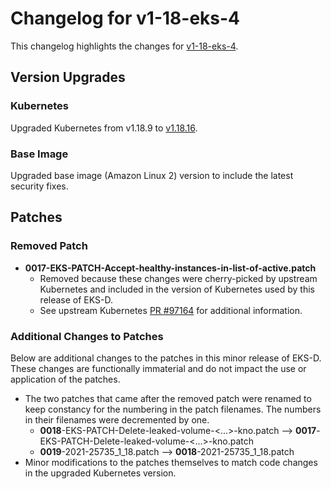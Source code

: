 # Changelog for v1-18-eks-4

This changelog highlights the changes for [v1-18-eks-4](https://github.com/aws/eks-distro/tree/v1-18-eks-4).


## Version Upgrades 

### Kubernetes

Upgraded Kubernetes from v1.18.9 to [v1.18.16](https://github.com/kubernetes/kubernetes/releases/tag/v1.18.16).

### Base Image

Upgraded base image (Amazon Linux 2) version to include the latest security fixes.


## Patches 

### Removed Patch

* **0017-EKS-PATCH-Accept-healthy-instances-in-list-of-active.patch**
  * Removed because these changes were cherry-picked by upstream Kubernetes and included in the version of Kubernetes 
    used by this release of EKS-D.
  * See upstream Kubernetes [PR #97164](https://github.com/kubernetes/kubernetes/pull/97164) for additional information.

### Additional Changes to Patches
Below are additional changes to the patches in this minor release of EKS-D. These changes are functionally immaterial 
and do not impact the use or application of the patches.

  * The two patches that came after the removed patch were renamed to keep constancy for the numbering in the patch 
   filenames. The numbers in their filenames were decremented by one.
    * **0018**-EKS-PATCH-Delete-leaked-volume-<...>-kno.patch --> **0017**-EKS-PATCH-Delete-leaked-volume-<...>-kno.patch
    * **0019**-2021-25735_1_18.patch --> **0018**-2021-25735_1_18.patch
  * Minor modifications to the patches themselves to match code changes in the upgraded Kubernetes version.
    


